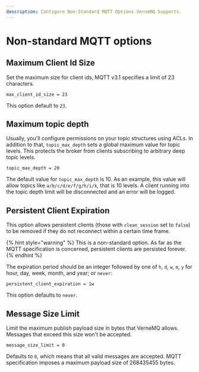 ```yaml
---
description: Configure Non-Standard MQTT Options VerneMQ Supports.
---
```


# Non-standard MQTT options

## Maximum Client Id Size

Set the maximum size for client ids, MQTT v3.1 specifies a limit of 23 characters.

```text
max_client_id_size = 23
```

This option default to `23`.

## Maximum topic depth

Usually, you'll configure permissions on your topic structures using ACLs. In addition to that, `topic_max_depth` sets a global maximum value for topic levels. This protects the broker from clients subscribing to arbitrary deep topic levels. 

```text
topic_max_depth = 20
```
The default value for `topic_max_depth` is 10. As an example, this value will allow topics like `a/b/c/d/e/f/g/h/i/k`, that is 10 levels.
A client running into the topic depth limit will be disconnected and an error will be logged.

## Persistent Client Expiration

This option allows persistent clients \(those with `clean_session` set to `false`\) to be removed if they do not reconnect within a certain time frame.

{% hint style="warning" %}
This is a non-standard option. As far as the MQTT specification is concerned, persistent clients are persisted forever.
{% endhint %}

The expiration period should be an integer followed by one of `h`, `d`, `w`, `m`, `y` for hour, day, week, month, and year; or `never`:

```text
persistent_client_expiration = 1w
```

This option defaults to `never`.

## Message Size Limit

Limit the maximum publish payload size in bytes that VerneMQ allows. Messages that exceed this size won't be accepted.

```text
message_size_limit = 0
```

Defaults to `0`, which means that all valid messages are accepted. MQTT specification imposes a maximum payload size of 268435455 bytes.

